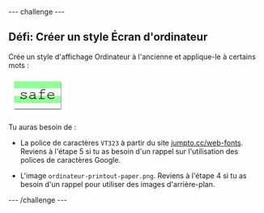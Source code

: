 \--- challenge \---

## Défi: Créer un style Écran d'ordinateur

Crée un style d'affichage Ordinateur à l'ancienne et applique-le à certains mots :

![capture d'écran](images/letter-fonts-printout.png)

Tu auras besoin de :

+ La police de caractères `VT323` à partir du site <a href="http://jumpto.cc/web-fonts" target="_blank">jumpto.cc/web-fonts</a>. Reviens à l'étape 5 si tu as besoin d'un rappel sur l'utilisation des polices de caractères Google.

+ L'image `ordinateur-printout-paper.png`. Reviens à l'étape 4 si tu as besoin d'un rappel pour utiliser des images d'arrière-plan.

\--- /challenge \---